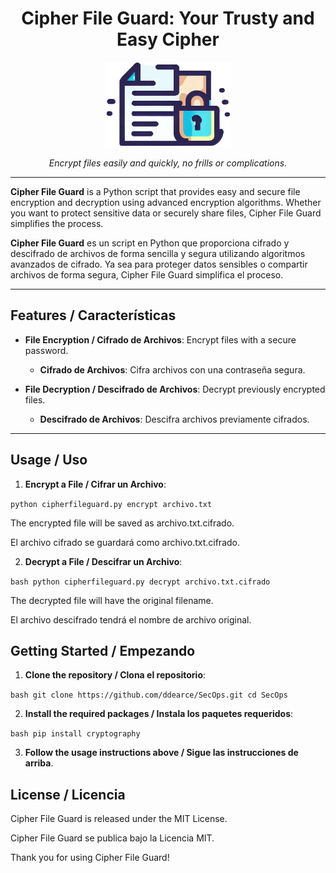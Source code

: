 <h1 align="center">Cipher File Guard: Your Trusty and Easy Cipher</h1>

<p align="center">
  <img src="cipher.png" alt="Cipher Guard Logo" width="200">
</p>

<p align="center">
  <em>Encrypt files easily and quickly, no frills or complications.</em>
</p>

---

**Cipher File Guard** is a Python script that provides easy and secure file encryption and decryption using advanced encryption algorithms. Whether you want to protect sensitive data or securely share files, Cipher File Guard simplifies the process.

**Cipher File Guard** es un script en Python que proporciona cifrado y descifrado de archivos de forma sencilla y segura utilizando algoritmos avanzados de cifrado. Ya sea para proteger datos sensibles o compartir archivos de forma segura, Cipher File Guard simplifica el proceso.

---

## Features / Características

- **File Encryption / Cifrado de Archivos**: Encrypt files with a secure password.
  - **Cifrado de Archivos**: Cifra archivos con una contraseña segura.

- **File Decryption / Descifrado de Archivos**: Decrypt previously encrypted files.
  - **Descifrado de Archivos**: Descifra archivos previamente cifrados.

---

## Usage / Uso

1. **Encrypt a File / Cifrar un Archivo**:

`python cipherfileguard.py encrypt archivo.txt`

The encrypted file will be saved as archivo.txt.cifrado.

El archivo cifrado se guardará como archivo.txt.cifrado.

2. **Decrypt a File / Descifrar un Archivo**:

`bash python cipherfileguard.py decrypt archivo.txt.cifrado`

The decrypted file will have the original filename.

El archivo descifrado tendrá el nombre de archivo original.

## Getting Started / Empezando

1. **Clone the repository / Clona el repositorio**:

`bash
git clone https://github.com/ddearce/SecOps.git
cd SecOps`

2. **Install the required packages / Instala los paquetes requeridos**:

`bash
pip install cryptography`

3. **Follow the usage instructions above / Sigue las instrucciones de arriba**.

## License / Licencia

Cipher File Guard is released under the MIT License.

Cipher File Guard se publica bajo la Licencia MIT.


Thank you for using Cipher File Guard!
